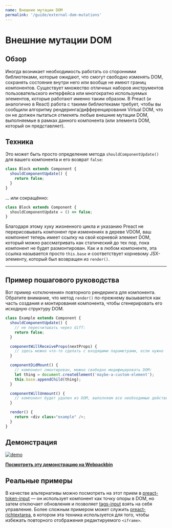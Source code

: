```yaml
---
name: Внешние мутации DOM
permalink: '/guide/external-dom-mutations'
---
```


# Внешние мутации DOM


## Обзор

Иногда возникает необходимость работать со сторонними библиотеками, которые ожидают, что смогут свободно изменять DOM, сохранять состояние внутри него или вообще не имеют границ компонентов.  Существует множество отличных наборов инструментов пользовательского интерфейса или многократно используемых элементов, которые работают именно таким образом. В Preact (и аналогично в React) работа с такими библиотеками требует, чтобы вы сообщили алгоритму рендеринга/дифференцирования Virtual DOM, что он не должен пытаться _отменять_ любые внешние мутации DOM, выполняемые в рамках данного компонента (или элемента DOM, который он представляет).


## Техника

Это может быть просто определение метода `shouldComponentUpdate()` для вашего компонента и его возврат `false`:

```js
class Block extends Component {
  shouldComponentUpdate() {
    return false;
  }
}
```

... или сокращённо:

```js
class Block extends Component {
  shouldComponentUpdate = () => false;
}
```

Благодаря этому хуку жизненного цикла и указанию Preact не перерисовывать компонент при изменениях в дереве VDOM, ваш компонент теперь имеет ссылку на свой корневой элемент DOM, который можно рассматривать как статический до тех пор, пока компонент не будет размонтирован. Как и в любом компоненте, эта ссылка называется просто `this.base` и соответствует корневому JSX-элементу, который был возвращен из `render()`.

---

## Пример пошагового руководства

Вот пример «отключения» повторного рендеринга для компонента. Обратите внимание, что метод `render()` по-прежнему вызывается как часть создания и монтирования компонента, чтобы сгенерировать его исходную структуру DOM.

```js
class Example extends Component {
  shouldComponentUpdate() {
    // не пересчитывать через diff:
    return false;
  }

  componentWillReceiveProps(nextProps) {
    // здесь можно что-то сделать с входящими параметрами, если нужно
  }

  componentDidMount() {
    // компонент смонтирован, можно свободно модифицировать DOM:
    let thing = document.createElement('maybe-a-custom-element');
    this.base.appendChild(thing);
  }

  componentWillUnmount() {
    // компонент будет удален из DOM, выполняем все необходимые действия по очистке
  }

  render() {
    return <div class="example" />;
  }
}
```


## Демонстрация

[![demo](https://i.gyazo.com/a63622edbeefb2e86d6c0d9c8d66e582.gif)](http://www.webpackbin.com/V1hyNQbpe)

[**Посмотреть эту демонстрацию на Webpackbin**](https://www.webpackbin.com/bins/-KflCmJ5bvKsRF8WDkzb)


## Реальные примеры

В качестве альтернативы можно посмотреть на этот прием в [preact-token-input](https://github.com/developit/preact-token-input/blob/master/src/index.js) — он использует компонент как точку опоры в DOM, но затем отключает обновления и позволяет [tags-input](https://github.com/developit/tags-input) взять на себя управление. Более сложным примером может служить [preact-richtextarea](https://github.com/developit/preact-richtextarea), в котором эта техника используется для того, чтобы избежать повторного отображения редактируемого `<iframe>`.
